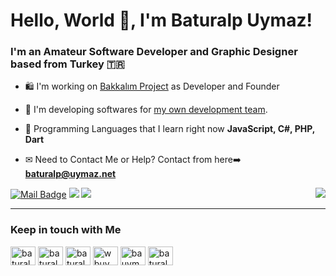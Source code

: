 # Hello, World 👋, I'm Baturalp Uymaz!

### I'm an Amateur Software Developer and Graphic Designer based from Turkey 🇹🇷

- 🛍 I'm working on [Bakkalım Project](https://bakkalim.app) as Developer and Founder

- 🔭 I'm developing softwares for [my own development team](https://github.com/baturalpuymaz/codecore-web).

- 🌱 Programming Languages that I learn right now **JavaScript, C#, PHP, Dart**

- ✉ Need to Contact Me or Help? Contact from here➡️ **baturalp@uymaz.net**
<p>
<img align='right' src="https://github-readme-stats.vercel.app/api?username=baturalpuymaz&show_icons=true">

[![Mail Badge](https://img.shields.io/badge/-ecma@gmail.com-black?style=for-the-badge&logo=gmail)](mailto:stephanscode345@gmail.com)
[![](https://img.shields.io/badge/-instagram-black?style=for-the-badge&logo=instagram)](https://www.instagram.com/thisisecma/)
[![](https://img.shields.io/badge/-twitter-black?style=for-the-badge&logo=twitter)](https://www.twitter.com/ecmas0)

---

<h3>Keep in touch with Me</h3>
<a href="https://twitter.com/baturalpuymaz" target="blank"><img align="center" src="https://cdn.jsdelivr.net/npm/simple-icons@3.0.1/icons/twitter.svg" alt="baturalpuymaz" height="30" width="40" /></a>
<a href="https://tr.linkedin.com/in/y-baturalp-uymaz-7a4b02206" target="blank"><img align="center" src="https://cdn.jsdelivr.net/npm/simple-icons@3.0.1/icons/linkedin.svg" alt="baturalpuymaz" height="30" width="40" /></a>
<a href="https://stackoverflow.com/users/15281633/baturalpuymaz" target="blank"><img align="center" src="https://cdn.jsdelivr.net/npm/simple-icons@3.0.1/icons/stackoverflow.svg" alt="baturalpuymaz" height="30" width="40" /></a>
<a href="https://instagram.com/wbuymaz" target="blank"><img align="center" src="https://cdn.jsdelivr.net/npm/simple-icons@3.0.1/icons/instagram.svg" alt="wbuymaz" height="30" width="40" /></a>
<a href="https://instagram.com/bauymaz" target="blank"><img align="center" src="https://cdn.jsdelivr.net/npm/simple-icons@3.0.1/icons/instagram.svg" alt="bauymaz" height="30" width="40" /></a>
<a href="https://www.hackerrank.com/baturalpuymaz" target="blank"><img align="center" src="https://cdn.jsdelivr.net/npm/simple-icons@3.0.1/icons/hackerrank.svg" alt="baturalpuymaz" height="30" width="40" /></a>
